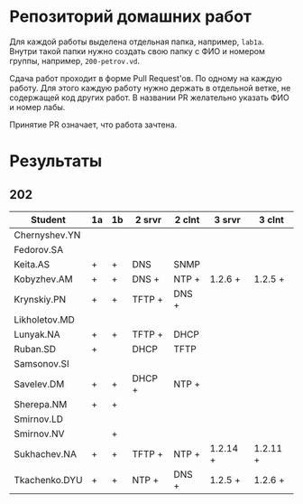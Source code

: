 # Репозиторий домашних работ

Для каждой работы выделена отдельная папка, например, `lab1a`.
Внутри такой папки нужно создать свою папку с ФИО и номером группы, например, `200-petrov.vd`.

Сдача работ проходит в форме Pull Request'ов.
По одному на каждую работу.
Для этого каждую работу нужно держать в отдельной ветке, не содержащей код других работ.
В названии PR желательно указать ФИО и номер лабы.

Принятие PR означает, что работа зачтена.

# Результаты

## 202

| Student       | 1a | 1b | 2 srvr | 2 clnt | 3 srvr   | 3 clnt   |
| --            | -- | -- | --     | --     | --       | --       |
| Chernyshev.YN |    |    |        |        |          |          |
| Fedorov.SA    |    |    |        |        |          |          |
| Keita.AS      | +  | +  | DNS    | SNMP   |          |          |
| Kobyzhev.AM   | +  | +  | DNS +  | NTP +  | 1.2.6 +  | 1.2.5 +  |
| Krynskiy.PN   | +  | +  | TFTP + | DNS +  |          |          |
| Likholetov.MD |    |    |        |        |          |          |
| Lunyak.NA     | +  | +  | TFTP + | DHCP   |          |          |
| Ruban.SD      | +  |    | DHCP   | TFTP   |          |          |
| Samsonov.SI   |    |    |        |        |          |          |
| Savelev.DM    | +  | +  | DHCP + | NTP +  |          |          |
| Sherepa.NM    | +  | +  |        |        |          |          |
| Smirnov.LD    |    |    |        |        |          |          |
| Smirnov.NV    |    | +  |        |        |          |          |
| Sukhachev.NA  | +  | +  | TFTP + | NTP +  | 1.2.14 + | 1.2.11 + |
| Tkachenko.DYU | +  | +  | NTP +  | DNS +  | 1.2.5 +  | 1.2.6 +  |
